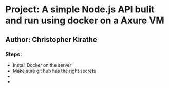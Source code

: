 # Project: A simple Node.js API bulit and run using docker on a Axure VM

## Author: Christopher Kirathe

### Steps:
- Install Docker on the server
- Make sure git hub has the right secrets
-
- 